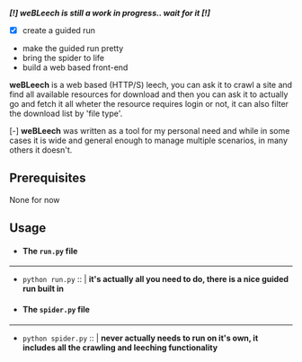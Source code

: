 **_[!] weBLeech is still a work in progress.. wait for it [!]_**
- [x] create a guided run
-  make the guided run pretty
-  bring the spider to life
-  build a web based front-end

**weBLeech** is a web based (HTTP/S) leech, you can ask it to crawl a site and find all available resources for download and then you can ask it to
actually go and fetch it all wheter the resource requires login or not, it can also filter the download list by 'file type'.

[-] **weBLeech** was written as a tool for my personal need and while in some cases it is wide and general enough to manage multiple scenarios,
in many others it doesn't.


## Prerequisites

None for now

## Usage

* #### The `run.py` file
---
  * `python run.py` :: | **it's actually all you need to do, there is a nice guided run built in**

* #### The `spider.py` file
---
  * `python spider.py` :: | **never actually needs to run on it's own, it includes all the crawling and leeching functionality**

